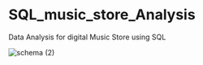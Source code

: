 # SQL_music_store_Analysis
Data Analysis for digital Music Store using SQL


![schema (2)](https://github.com/OmkarKokane09/SQL_music_store_Analysis/assets/144982429/adf23bef-32a5-4fa9-8140-07bd6501f1a8)
